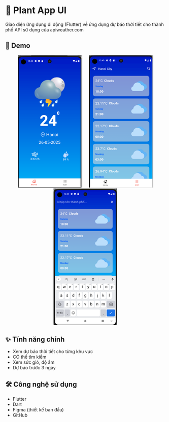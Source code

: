 # 🌱 Plant App UI

Giao diện ứng dụng di động (Flutter) về ứng dụng dự báo thời tiết cho thành phố
API sử dụng của apiweather.com

## 📱 Demo

<p align="center">
  <img src="assets/img/weather/Screenshot 2025-05-26 004931.png" width="200" style="margin: 0 10px;"/>
  <img src="assets/img/weather/Screenshot 2025-05-26 004939.png" width="200" style="margin: 0 10px;"/>
  <img src="assets/img/weather/Screenshot 2025-05-26 004947.png" width="200" style="margin: 0 10px;"/>
</p>

## ✨ Tính năng chính

- Xem dự báo thời tiết cho từng khu vực
- CÓ thể tìm kiếm
- Xem sức gió, độ ẩm
- Dự báo trước 3 ngày

## 🛠️ Công nghệ sử dụng

- Flutter
- Dart
- Figma (thiết kế ban đầu)
- GitHub
